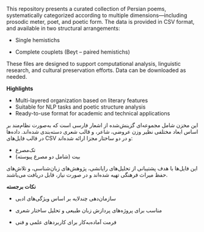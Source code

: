 This repository presents a curated collection of Persian poems, systematically categorized according to multiple dimensions—including prosodic meter, poet, and poetic form. The data is provided in CSV format, and available in two structural arrangements:

- Single hemistichs
  
- Complete couplets (Beyt – paired hemistichs)

These files are designed to support computational analysis, linguistic research, and cultural preservation efforts. Data can be downloaded as needed.


**Highlights**
- Multi-layered organization based on literary features
- Suitable for NLP tasks and poetic structure analysis
- Ready-to-use format for academic and technical applications


این مخزن شامل مجموعه‌ای گزینش‌شده از اشعار فارسی است که به‌صورت نظام‌مند بر اساس ابعاد مختلفی نظیر وزن عروضی، شاعر، و قالب شعری دسته‌بندی شده‌اند. داده‌ها در قالب فایل‌های CSV و در دو ساختار مجزا ارائه شده‌اند:

- تک‌مصرع
- بیت‌ (شامل دو مصرع پیوسته)

این فایل‌ها با هدف پشتیبانی از تحلیل‌های رایانشی، پژوهش‌های زبان‌شناسی، و تلاش‌های حفظ میراث فرهنگی تهیه شده‌اند و در صورت نیاز، قابل دریافت می‌باشند.

**نکات برجسته**
- سازمان‌دهی چندلایه بر اساس ویژگی‌های ادبی

- مناسب برای پروژه‌های پردازش زبان طبیعی و تحلیل ساختار شعری
 
- فرمت آماده‌به‌کار برای کاربردهای علمی و فنی
